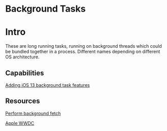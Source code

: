 # Background Tasks

# Intro

These are long running tasks, running on background threads which could be bundled together in a process. Different names depending on different OS architecture.


## Capabilities

[Adding iOS 13 background task features](https://www.spaceotechnologies.com/ios-background-task-framework-app-update/)


## Resources
[Perform background fetch](https://delphiworlds.com/2016/06/performing-background-fetches-ios/)

[Apple WWDC](https://developer.apple.com/videos/play/wwdc2019/707/)